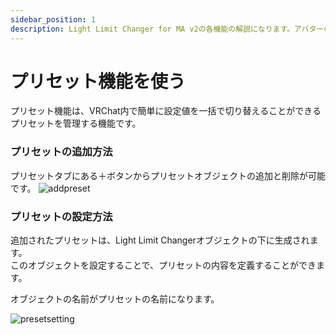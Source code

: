 ```yaml
---
sidebar_position: 1
description: Light Limit Changer for MA v2の各機能の解説になります。アバターの明るさに関わるパラメーターや、色温度・彩度調節機能の有効化など詳細に設定が可能です。
---
```


# プリセット機能を使う


プリセット機能は、VRChat内で簡単に設定値を一括で切り替えることができるプリセットを管理する機能です。 

### プリセットの追加方法

プリセットタブにある＋ボタンからプリセットオブジェクトの追加と削除が可能です。
![addpreset](/img/docs/v2/discription/tips/v2-tips-addpresets.png)

### プリセットの設定方法

追加されたプリセットは、Light Limit Changerオブジェクトの下に生成されます。  
このオブジェクトを設定することで、プリセットの内容を定義することができます。

オブジェクトの名前がプリセットの名前になります。  


![presetsetting](/img/docs/v2/discription/tips/v2-tips-presetssetting.png)


